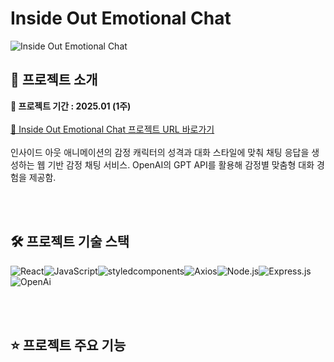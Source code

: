 # Inside Out Emotional Chat 

<img alt="Inside Out Emotional Chat" src="" />

## 📄 프로젝트 소개

**📆 프로젝트 기간 : 2025.01 (1주)**
<br><br>
[🔗 Inside Out Emotional Chat 프로젝트 URL 바로가기]()
<br><br>
인사이드 아웃 애니메이션의 감정 캐릭터의 성격과 대화 스타일에 맞춰 채팅 응답을 생성하는 웹 기반 감정 채팅 서비스. 
OpenAI의 GPT API를 활용해 감정별 맞춤형 대화 경험을 제공함.

<br><br>

## 🛠️ 프로젝트 기술 스택

<img alt="React" src="https://img.shields.io/badge/React-61DAFB?style=for-the-badge&logo=React&logoColor=white"><img alt="JavaScript" src="https://img.shields.io/badge/JavaScript-F7DF1E?style=for-the-badge&logo=JavaScript&logoColor=white"><img alt="styledcomponents" src="https://img.shields.io/badge/styledcomponents-DB7093?style=for-the-badge&logo=styledcomponents&logoColor=white"><img alt="Axios" src="https://img.shields.io/badge/axios-5A29E4?style=for-the-badge&logo=Axios&logoColor=white"><img alt="Node.js" src="https://img.shields.io/badge/nodedotjs-5FA04E?style=for-the-badge&logo=nodedotjs&logoColor=white"><img alt="Express.js" src="https://img.shields.io/badge/express-000000?style=for-the-badge&logo=express&logoColor=white"><img alt="OpenAi" src="https://img.shields.io/badge/openai-412991?style=for-the-badge&logo=openai&logoColor=white">

<br><br>

## ⭐️ 프로젝트 주요 기능
